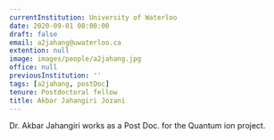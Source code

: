 ```yaml
---
currentInstitution: University of Waterloo
date: 2020-09-01 00:00:00
draft: false
email: a2jahang@uwaterloo.ca
extention: null
image: images/people/a2jahang.jpg
office: null
previousInstitution: ''
tags: [a2jahang, postDoc]
tenure: Postdoctoral fellow
title: Akbar Jahangiri Jozani
---
```

Dr. Akbar Jahangiri works as a Post Doc. for the Quantum ion project.
